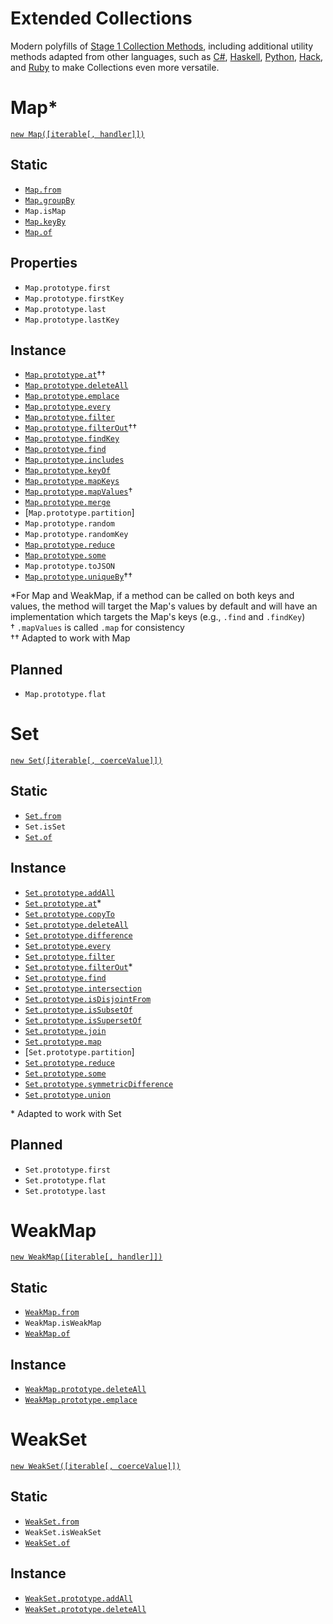 # Extended Collections

Modern polyfills of [Stage 1 Collection Methods](https://github.com/zloirock/core-js#new-collections-methods), including additional utility methods adapted from other languages, such as [C#](https://docs.microsoft.com/en-us/dotnet/api/system.collections.generic.hashset-1?view=net-5.0), [Haskell](http://hackage.haskell.org/package/containers-0.5.10.2/docs/Data-Set.html), [Python](https://docs.python.org/3.6/library/stdtypes.html#set), [Hack](https://docs.hhvm.com/hack/reference/class/HH.Set/), and [Ruby](https://ruby-doc.org/stdlib-2.5.0/libdoc/set/rdoc/Set.html) to make Collections even more versatile.

<!-- markdownlint-disable-next-line -->
# Map\*

[`new Map([iterable[, handler]])`](https://tc39.es/proposal-collection-normalization/#normalization-ops)

## Static

- [`Map.from`](https://tc39.es/proposal-setmap-offrom/#sec-map.from)
- [`Map.groupBy`](https://tc39.es/proposal-collection-methods/#Map.groupBy)
- `Map.isMap`
- [`Map.keyBy`](https://tc39.es/proposal-collection-methods/#Map.keyBy)
- [`Map.of`](https://tc39.es/proposal-setmap-offrom/#sec-map.of)

## Properties

- `Map.prototype.first`
- `Map.prototype.firstKey`
- `Map.prototype.last`
- `Map.prototype.lastKey`

## Instance

- [`Map.prototype.at`](https://tc39.es/proposal-relative-indexing-method/)††
- [`Map.prototype.deleteAll`](https://tc39.es/proposal-collection-methods/#Map.prototype.deleteAll)
- [`Map.prototype.emplace`](https://tc39.es/proposal-upsert/#sec-map.prototype.emplace)
- [`Map.prototype.every`](https://tc39.es/proposal-collection-methods/#Map.prototype.every)
- [`Map.prototype.filter`](https://tc39.es/proposal-collection-methods/#Map.prototype.filter)
- [`Map.prototype.filterOut`](https://github.com/tc39/proposal-array-filtering)††
- [`Map.prototype.findKey`](https://tc39.es/proposal-collection-methods/#Map.prototype.findKey)
- [`Map.prototype.find`](https://tc39.es/proposal-collection-methods/#Map.prototype.find)
- [`Map.prototype.includes`](https://tc39.es/proposal-collection-methods/#Map.prototype.includes)
- [`Map.prototype.keyOf`](https://tc39.es/proposal-collection-methods/#Map.prototype.keyOf)
- [`Map.prototype.mapKeys`](https://tc39.es/proposal-collection-methods/#Map.prototype.mapKeys)
- [`Map.prototype.mapValues`](https://tc39.es/proposal-collection-methods/#Map.prototype.mapValues)†
- [`Map.prototype.merge`](https://tc39.es/proposal-collection-methods/#Map.prototype.merge)
- [`Map.prototype.partition`]
- `Map.prototype.random`
- `Map.prototype.randomKey`
- [`Map.prototype.reduce`](https://tc39.es/proposal-collection-methods/#Map.prototype.reduce)
- [`Map.prototype.some`](https://tc39.es/proposal-collection-methods/#Map.prototype.some)
- `Map.prototype.toJSON`
- [`Map.prototype.uniqueBy`](https://github.com/tc39/proposal-array-unique)††

\*For Map and WeakMap, if a method can be called on both keys and values, the method will target the Map's values by default and will have an implementation which targets the Map's keys (e.g., `.find` and `.findKey`)  
† `.mapValues` is called `.map` for consistency  
†† Adapted to work with Map

## Planned

- `Map.prototype.flat`

<!-- markdownlint-disable-next-line -->
# Set

[`new Set([iterable[, coerceValue]])`](https://tc39.es/proposal-collection-normalization/#normalization-ops)

<!-- markdownlint-disable-next-line -->
## Static

- [`Set.from`](https://tc39.es/proposal-setmap-offrom/#sec-set.from)
- `Set.isSet`
- [`Set.of`](https://tc39.es/proposal-setmap-offrom/#sec-set.of)

<!-- markdownlint-disable-next-line -->
## Instance

- [`Set.prototype.addAll`](https://tc39.es/proposal-collection-methods/#Set.prototype.addAll)
- [`Set.prototype.at`](https://tc39.es/proposal-relative-indexing-method/)\*
- [`Set.prototype.copyTo`](https://docs.microsoft.com/en-us/dotnet/api/system.collections.generic.hashset-1.copyto?view=net-5.0)
- [`Set.prototype.deleteAll`](https://tc39.es/proposal-collection-methods/#Set.prototype.deleteAll)
- [`Set.prototype.difference`](https://tc39.es/proposal-set-methods/#Set.prototype.difference)
- [`Set.prototype.every`](https://tc39.es/proposal-collection-methods/#Set.prototype.every)
- [`Set.prototype.filter`](https://tc39.es/proposal-collection-methods/#Set.prototype.filter)
- [`Set.prototype.filterOut`](https://github.com/tc39/proposal-array-filtering)\*
- [`Set.prototype.find`](https://tc39.es/proposal-collection-methods/#Set.prototype.find)
- [`Set.prototype.intersection`](https://tc39.es/proposal-set-methods/#Set.prototype.intersection)
- [`Set.prototype.isDisjointFrom`](https://tc39.es/proposal-set-methods/#Set.prototype.isDisjointFrom)
- [`Set.prototype.isSubsetOf`](https://tc39.es/proposal-set-methods/#Set.prototype.isSubsetOf)
- [`Set.prototype.isSupersetOf`](https://tc39.es/proposal-set-methods/#Set.prototype.isSupersetOf)
- [`Set.prototype.join`](https://tc39.es/proposal-collection-methods/#Set.prototype.join)
- [`Set.prototype.map`](https://tc39.es/proposal-collection-methods/#Set.prototype.map)
- [`Set.prototype.partition`]
- [`Set.prototype.reduce`](https://tc39.es/proposal-collection-methods/#Set.prototype.reduce)
- [`Set.prototype.some`](https://tc39.es/proposal-collection-methods/#Set.prototype.some)
- [`Set.prototype.symmetricDifference`](https://tc39.es/proposal-set-methods/#Set.prototype.symmetricDifference)
- [`Set.prototype.union`](https://tc39.es/proposal-set-methods/#Set.prototype.union)

\* Adapted to work with Set

<!-- markdownlint-disable-next-line -->
## Planned

- `Set.prototype.first`
- `Set.prototype.flat`
- `Set.prototype.last`
  
<!-- markdownlint-disable-next-line -->
# WeakMap

[`new WeakMap([iterable[, handler]])`](https://tc39.es/proposal-collection-normalization/#normalization-ops)

<!-- markdownlint-disable-next-line -->
## Static

- [`WeakMap.from`](https://tc39.es/proposal-setmap-offrom/#sec-weakmap.from)
- `WeakMap.isWeakMap`
- [`WeakMap.of`](https://tc39.es/proposal-setmap-offrom/#sec-weakmap.of)

<!-- markdownlint-disable-next-line -->
## Instance

- [`WeakMap.prototype.deleteAll`](https://tc39.es/proposal-collection-methods/#WeakMap.prototype.deleteAll)
- [`WeakMap.prototype.emplace`](https://tc39.es/proposal-upsert/#sec-weakmap.prototype.emplace)

<!-- markdownlint-disable-next-line -->
# WeakSet

[`new WeakSet([iterable[, coerceValue]])`](https://tc39.es/proposal-collection-normalization/#normalization-ops)

<!-- markdownlint-disable-next-line -->
## Static

- [`WeakSet.from`](https://tc39.es/proposal-setmap-offrom/#sec-weakset.from)
- `WeakSet.isWeakSet`
- [`WeakSet.of`](https://tc39.es/proposal-setmap-offrom/#sec-weakset.of)

<!-- markdownlint-disable-next-line -->
## Instance

- [`WeakSet.prototype.addAll`](https://tc39.es/proposal-collection-methods/#WeakSet.prototype.addAll)
- [`WeakSet.prototype.deleteAll`](https://tc39.es/proposal-collection-methods/#WeakSet.prototype.deleteAll)

